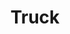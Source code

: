 ---
title: Truck
tags: ["truck", "vehicle", "transportation", "delivery", "cargo", "freight", "logistics"]
icon: truck
svg: '<svg xmlns="http://www.w3.org/2000/svg" width="24" height="24" fill="none" viewBox="0 0 24 24" stroke-width="1.5" stroke-linecap="round" stroke-linejoin="round" stroke="currentColor"><path d="M9.207 16.455C9.207 17.86 8.095 19 6.724 19s-2.483-1.14-2.483-2.546m4.966 0c0-1.405-1.112-2.545-2.483-2.545s-2.483 1.14-2.483 2.545m4.966 0h5.586m-10.552 0H3V6a1 1 0 0 1 1-1h9.793a1 1 0 0 1 1 1v2.182m5.586 8.272c0 1.406-1.111 2.546-2.482 2.546s-2.483-1.14-2.483-2.546m4.965 0c0-1.405-1.111-2.545-2.482-2.545s-2.483 1.14-2.483 2.545m4.965 0H21v-5.09l-2.515-2.579a2 2 0 0 0-1.431-.603h-2.26m.62 8.272h-.62m0 0V8.182"/></svg>'
---